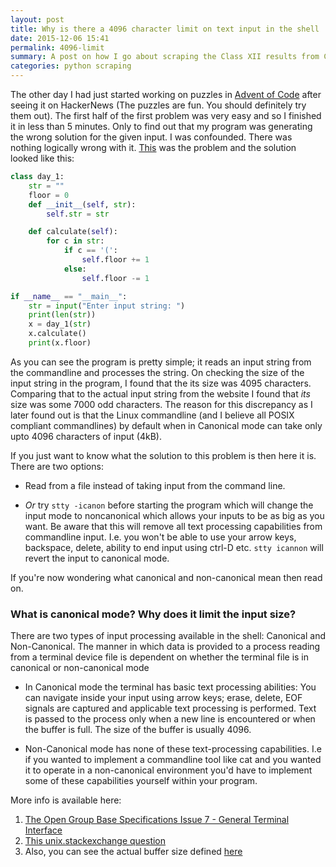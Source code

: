 ```yaml
---
layout: post
title: Why is there a 4096 character limit on text input in the shell
date: 2015-12-06 15:41
permalink: 4096-limit
summary: A post on how I go about scraping the Class XII results from CBSE's results website using Python and asyncio.
categories: python scraping
---
```

The other day I had just started working on puzzles in [Advent of Code](adventofcode.com) after seeing it on HackerNews (The puzzles are fun. You should definitely try them out). The first half of the first problem was very easy and so I finished it in less than 5 minutes. Only to find out that my program was generating the wrong solution for the given input. I was confounded. There was nothing logically wrong with it. [This](http://adventofcode.com/day/1) was the problem and the solution looked like this:

```python
class day_1:
    str = ""
    floor = 0
    def __init__(self, str):
        self.str = str

    def calculate(self):
        for c in str:
            if c == '(':
                self.floor += 1
            else:
                self.floor -= 1

if __name__ == "__main__":
    str = input("Enter input string: ")
    print(len(str))
    x = day_1(str)
    x.calculate()
    print(x.floor)
```

As you can see the program is pretty simple; it reads an input string from the commandline and processes the string. On checking the size of the input string in the program, I found that the its size was 4095 characters. Comparing that to the actual input string from the website I found that *its* size was some 7000 odd characters. The reason for this discrepancy as I later found out is that the Linux commandline (and I believe all POSIX compliant commandlines) by default when in Canonical mode can take only upto 4096 characters of input (4kB).

If you just want to know what the solution to this problem is then here it is. There are two options:
- Read from a file instead of taking input from the command line.

- *Or* try `stty -icanon` before starting the program which will change the input mode to noncanonical which allows your inputs to be as big as you want. Be aware that this will remove all text processing capabilities from commandline input. I.e. you won't be able to use your arrow keys, backspace, delete, ability to end input using ctrl-D etc. `stty icannon` will revert the input to canonical mode.

If you're now wondering what canonical and non-canonical mean then read on.

### What is canonical mode? Why does it limit the input size?

There are two types of input processing available in the shell: Canonical and Non-Canonical. The manner in which data is provided to a process reading from a terminal device file is dependent on whether the terminal file is in canonical or non-canonical mode

- In Canonical mode the terminal has basic text processing abilities: You can navigate inside your input using arrow keys; erase, delete, EOF signals are captured and applicable text processing is performed. Text is passed to the process only when a new line is encountered or when the buffer is full. The size of the buffer is usually 4096.

- Non-Canonical mode has none of these text-processing capabilities. I.e if you wanted to implement a commandline tool like cat and you wanted it to operate in a non-canonical environment you'd have to implement some of these capabilities yourself within your program.

More info is available here:
1. [The Open Group Base Specifications Issue 7 - General Terminal Interface](http://pubs.opengroup.org/onlinepubs/9699919799/basedefs/V1_chap11.html#tag_11_01_05)
2. [This unix.stackexchange question](https://unix.stackexchange.com/questions/131105/how-to-read-over-4k-input-without-new-lines-on-a-terminal)
3. Also, you can see the actual buffer size defined [here](http://lxr.free-electrons.com/source/include/linux/tty.h#L308)
